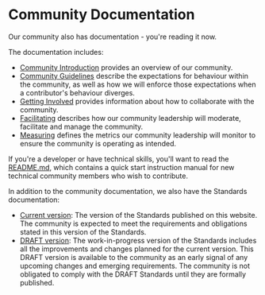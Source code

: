 # Community Documentation



Our community also has documentation - you're reading it now.

The documentation includes:

- [Community Introduction](../01-introduction/index.md) provides an overview of our community.
- [Community Guidelines](../02-guidelines/index.md) describe the expectations for behaviour within the community, as well as how we will enforce those expectations when a contributor's behaviour diverges.
- [Getting Involved](../03-get-involved/index.md) provides information about how to collaborate with the community.
- [Facilitating](../04-facilitating.md) describes how our community leadership will moderate, facilitate and manage the community.
- [Measuring](../05-metrics.md) defines the metrics our community leadership will monitor to ensure the community is operating as intended.

If you're a developer or have technical skills, you'll want to read the [README.md](https://github.com/tewhatuora/api-standards/blob/main/README.md), which contains a quick start instruction manual for new technical community members who wish to contribute.

In addition to the community documentation, we also have the Standards documentation:

- [Current version](https://apistandards.digital.health.nz): The version of the Standards published on this website. The community is expected to meet the requirements and obligations stated in this version of the Standards.
- [DRAFT version](https://apistandards.digital.health.nz/draft): The work-in-progress version of the Standards includes all the improvements and changes planned for the current version. This DRAFT version is available to the community as an early signal of any upcoming changes and emerging requirements. The community is not obligated to comply with the DRAFT Standards until they are formally published.
